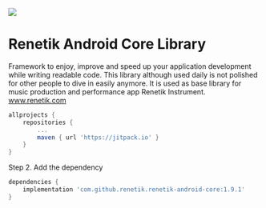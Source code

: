 [![](https://jitpack.io/v/renetik/renetik-android-core.svg)](https://jitpack.io/#renetik/renetik-android-core)
# Renetik Android Core Library
Framework to enjoy, improve and speed up your application development while writing readable code.
This library although used daily is not polished for other people to dive in easily anymore. 
It is used as base library for music production and performance app Renetik Instrument.  
www.renetik.com

```gradle
allprojects {
    repositories {
        ...
        maven { url 'https://jitpack.io' }
    }
}
```
Step 2. Add the dependency
```gradle
dependencies {
    implementation 'com.github.renetik.renetik-android-core:1.9.1'
}
```
